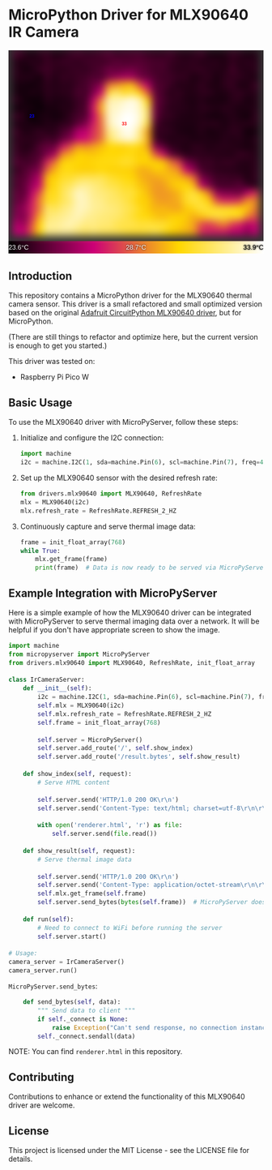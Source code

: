 # MicroPython Driver for MLX90640 IR Camera

![](example.png)

## Introduction

This repository contains a MicroPython driver for the MLX90640 thermal camera sensor. This driver is a small refactored and small optimized version based on the original [Adafruit CircuitPython MLX90640 driver](https://github.com/adafruit/Adafruit_CircuitPython_MLX90640), but for MicroPython.

(There are still things to refactor and optimize here, but the current version is enough to get you started.)

This driver was tested on:

* Raspberry Pi Pico W

## Basic Usage

To use the MLX90640 driver with MicroPyServer, follow these steps:

1. Initialize and configure the I2C connection:
    ```python
    import machine
    i2c = machine.I2C(1, sda=machine.Pin(6), scl=machine.Pin(7), freq=400000)
    ```

2. Set up the MLX90640 sensor with the desired refresh rate:
    ```python
    from drivers.mlx90640 import MLX90640, RefreshRate
    mlx = MLX90640(i2c)
    mlx.refresh_rate = RefreshRate.REFRESH_2_HZ
    ```
3. Continuously capture and serve thermal image data:
    ```python
    frame = init_float_array(768)
    while True:
        mlx.get_frame(frame)
        print(frame)  # Data is now ready to be served via MicroPyServer
    ```

## Example Integration with MicroPyServer

Here is a simple example of how the MLX90640 driver can be integrated with MicroPyServer to serve thermal imaging data over a network. It will be helpful if you don't have appropriate screen to show the image.

```python
import machine
from micropyserver import MicroPyServer
from drivers.mlx90640 import MLX90640, RefreshRate, init_float_array

class IrCameraServer:
    def __init__(self):
        i2c = machine.I2C(1, sda=machine.Pin(6), scl=machine.Pin(7), freq=400000)
        self.mlx = MLX90640(i2c)
        self.mlx.refresh_rate = RefreshRate.REFRESH_2_HZ
        self.frame = init_float_array(768)

        self.server = MicroPyServer()
        self.server.add_route('/', self.show_index)
        self.server.add_route('/result.bytes', self.show_result)

    def show_index(self, request):
        # Serve HTML content
        
        self.server.send('HTTP/1.0 200 OK\r\n')
        self.server.send('Content-Type: text/html; charset=utf-8\r\n\r\n')

        with open('renderer.html', 'r') as file:
            self.server.send(file.read())

    def show_result(self, request):
        # Serve thermal image data
        
        self.server.send('HTTP/1.0 200 OK\r\n')
        self.server.send('Content-Type: application/octet-stream\r\n\r\n')
        self.mlx.get_frame(self.frame)
        self.server.send_bytes(bytes(self.frame))  # MicroPyServer doesn't have it, but you can implement it to speed up the sending.

    def run(self):
        # Need to connect to WiFi before running the server
        self.server.start()

# Usage:
camera_server = IrCameraServer()
camera_server.run()
```

`MicroPyServer.send_bytes`:
```python    
    def send_bytes(self, data):
        """ Send data to client """
        if self._connect is None:
            raise Exception("Can't send response, no connection instance")
        self._connect.sendall(data)
```

NOTE: You can find `renderer.html` in this repository.

## Contributing

Contributions to enhance or extend the functionality of this MLX90640 driver are welcome.

## License

This project is licensed under the MIT License - see the LICENSE file for details.